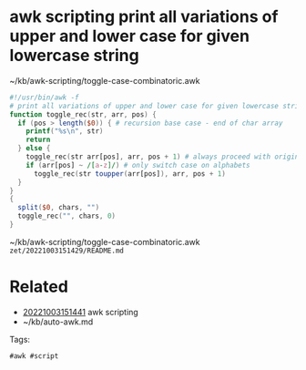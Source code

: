 # awk scripting print all variations of upper and lower case for given lowercase string
~/kb/awk-scripting/toggle-case-combinatoric.awk
```awk
#!/usr/bin/awk -f
# print all variations of upper and lower case for given lowercase string
function toggle_rec(str, arr, pos) {
  if (pos > length($0)) { # recursion base case - end of char array
    printf("%s\n", str)
    return
  } else {
    toggle_rec(str arr[pos], arr, pos + 1) # always proceed with original string
    if (arr[pos] ~ /[a-z]/) # only switch case on alphabets
      toggle_rec(str toupper(arr[pos]), arr, pos + 1)
  }
}
{
  split($0, chars, "")
  toggle_rec("", chars, 0)
}
```

~/kb/awk-scripting/toggle-case-combinatoric.awk
` zet/20221003151429/README.md `

# Related

- [20221003151441](/zet/20221003151441/README.md) awk scripting
- ~/kb/auto-awk.md

Tags:

    #awk #script 
